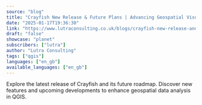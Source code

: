 ```yaml
---
source: "blog"
title: "Crayfish New Release & Future Plans | Advancing Geospatial Visualization"
date: "2025-01-17T19:36:30"
link: "https://www.lutraconsulting.co.uk/blogs/crayfish-new-release-and-future-plan?utm_source=qgis"
draft: "false"
showcase: "planet"
subscribers: ["lutra"]
author: "Lutra Consulting"
tags: ["qgis"]
languages: ["en_gb"]
available_languages: ["en_gb"]
---
```


Explore the latest release of Crayfish and its future roadmap. Discover new features and upcoming developments to enhance geospatial data analysis in QGIS.
